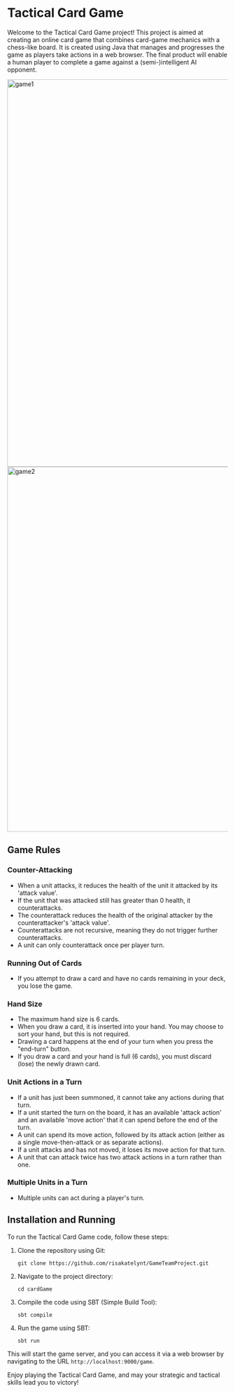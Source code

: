 # Tactical Card Game

Welcome to the Tactical Card Game project! This project is aimed at creating an online card game that combines card-game mechanics with a chess-like board. It is created using Java that manages and progresses the game as players take actions in a web browser. The final product will enable a human player to complete a game against a (semi-)intelligent AI opponent.

<img width="884" alt="game1" src="https://github.com/risakatelynt/GameTeamProject/assets/124533180/f41009d5-4f51-48fd-89c1-23885cf02b42">
<img width="833" alt="game2" src="https://github.com/risakatelynt/GameTeamProject/assets/124533180/15e31bff-7789-4898-b4ac-2a58afb9bcaf">

## Game Rules

### Counter-Attacking

- When a unit attacks, it reduces the health of the unit it attacked by its 'attack value'.
- If the unit that was attacked still has greater than 0 health, it counterattacks.
- The counterattack reduces the health of the original attacker by the counterattacker's 'attack value'.
- Counterattacks are not recursive, meaning they do not trigger further counterattacks.
- A unit can only counterattack once per player turn.

### Running Out of Cards

- If you attempt to draw a card and have no cards remaining in your deck, you lose the game.

### Hand Size

- The maximum hand size is 6 cards.
- When you draw a card, it is inserted into your hand. You may choose to sort your hand, but this is not required.
- Drawing a card happens at the end of your turn when you press the "end-turn" button.
- If you draw a card and your hand is full (6 cards), you must discard (lose) the newly drawn card.

### Unit Actions in a Turn

- If a unit has just been summoned, it cannot take any actions during that turn.
- If a unit started the turn on the board, it has an available 'attack action' and an available 'move action' that it can spend before the end of the turn.
- A unit can spend its move action, followed by its attack action (either as a single move-then-attack or as separate actions).
- If a unit attacks and has not moved, it loses its move action for that turn.
- A unit that can attack twice has two attack actions in a turn rather than one.

### Multiple Units in a Turn

- Multiple units can act during a player's turn.

## Installation and Running

To run the Tactical Card Game code, follow these steps:

1. Clone the repository using Git:
   ```
   git clone https://github.com/risakatelynt/GameTeamProject.git
   ```

2. Navigate to the project directory:
   ```
   cd cardGame
   ```

3. Compile the code using SBT (Simple Build Tool):
   ```
   sbt compile
   ```

4. Run the game using SBT:
   ```
   sbt run
   ```

This will start the game server, and you can access it via a web browser by navigating to the URL `http://localhost:9000/game`.

Enjoy playing the Tactical Card Game, and may your strategic and tactical skills lead you to victory!
